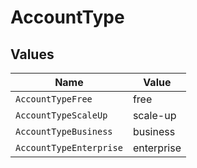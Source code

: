 # AccountType


## Values

| Name                    | Value                   |
| ----------------------- | ----------------------- |
| `AccountTypeFree`       | free                    |
| `AccountTypeScaleUp`    | scale-up                |
| `AccountTypeBusiness`   | business                |
| `AccountTypeEnterprise` | enterprise              |